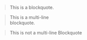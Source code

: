 >  This is a blockquote.

> This is a multi-line  
> blockquote.

> This is not a multi-line 
> Blockquote